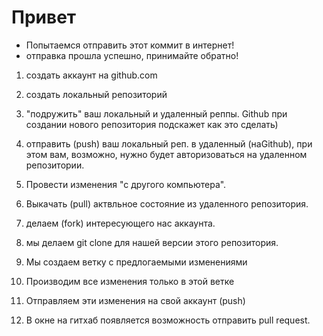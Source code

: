 # Привет

* Попытаемся отправить этот коммит в интернет!
* отправка прошла успешно, принимайте обратно!

1. создать аккаунт на github.com
2. создать локальный репозиторий
3. "подружить" ваш локальный и удаленный реппы. Github при создании нового репозитория подскажет как это сделать)
4. отправить (push) ваш локальный реп. в удаленный (наGithub), при этом вам, возможно, нужно будет авторизоваться на удаленном репозитории.
5. Провести изменения "с другого компьютера".
6. Выкачать (pull) актвльное состояние из удаленного репозитория.

1. делаем (fork) интересующего нас аккаунта.
2. мы делаем git clone для нашей версии этого репозитория.
3. Мы создаем ветку с предлогаемыми изменениями
4. Производим все изменения только в этой ветке
5. Отправляем эти изменения на свой аккаунт (push)
6. В окне на гитхаб появляется возможность отправить pull request.